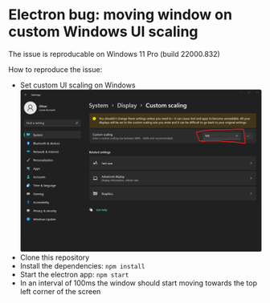 # Electron bug: moving window on custom Windows UI scaling

The issue is reproducable on Windows 11 Pro (build 22000.832)

How to reproduce the issue:

-   Set custom UI scaling on Windows
    ![custom-scaling](windows-custom-scaling.png)
-   Clone this repository
-   Install the dependencies: `npm install`
-   Start the electron app: `npm start`
-   In an interval of 100ms the window should start moving towards the top left corner of the screen
